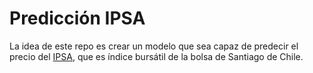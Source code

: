 # Predicción IPSA

La idea de este repo es crear un modelo que sea capaz de predecir el precio del [IPSA](https://www.spglobal.com/spdji/en/indices/equity/sp-ipsa/#overview), que es índice bursátil de la bolsa de Santiago de Chile.